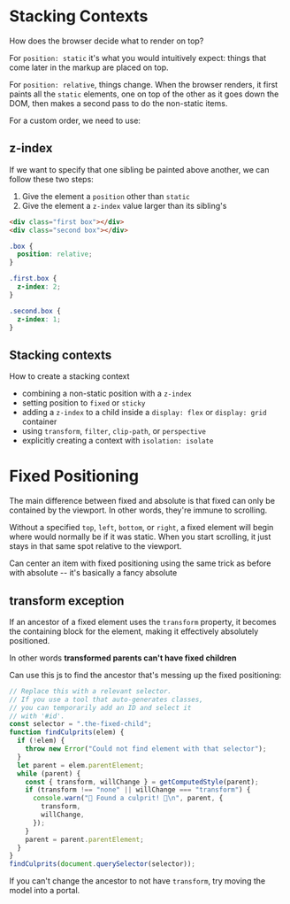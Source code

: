 # Stacking Contexts

How does the browser decide what to render on top?

For `position: static` it's what you would intuitively expect: things that come later in the markup are placed on top.

For `position: relative`, things change. When the browser renders, it first paints all the `static` elements, one on top of the other as it goes down the DOM, then makes a second pass to do the non-static items.

For a custom order, we need to use:

## z-index

If we want to specify that one sibling be painted above another, we can follow these two steps:

1. Give the element a `position` other than `static`
1. Give the element a `z-index` value larger than its sibling's

```html
<div class="first box"></div>
<div class="second box"></div>
```

```scss
.box {
  position: relative;
}

.first.box {
  z-index: 2;
}

.second.box {
  z-index: 1;
}
```

## Stacking contexts

How to create a stacking context

- combining a non-static position with a `z-index`
- setting position to `fixed` or `sticky`
- adding a `z-index` to a child inside a `display: flex` or `display: grid` container
- using `transform`, `filter`, `clip-path`, or `perspective`
- explicitly creating a context with `isolation: isolate`

# Fixed Positioning

The main difference between fixed and absolute is that fixed can only be contained by the viewport. In other words, they're immune to scrolling.

Without a specified `top`, `left`, `bottom`, or `right`, a fixed element will begin where would normally be if it was static. When you start scrolling, it just stays in that same spot relative to the viewport.

Can center an item with fixed positioning using the same trick as before with absolute -- it's basically a fancy absolute

## transform exception

If an ancestor of a fixed element uses the `transform` property, it becomes the containing block for the element, making it effectively absolutely positioned.

In other words **transformed parents can't have fixed children**

Can use this js to find the ancestor that's messing up the fixed positioning:

```javascript
// Replace this with a relevant selector.
// If you use a tool that auto-generates classes,
// you can temporarily add an ID and select it
// with '#id'.
const selector = ".the-fixed-child";
function findCulprits(elem) {
  if (!elem) {
    throw new Error("Could not find element with that selector");
  }
  let parent = elem.parentElement;
  while (parent) {
    const { transform, willChange } = getComputedStyle(parent);
    if (transform !== "none" || willChange === "transform") {
      console.warn("🚨 Found a culprit! 🚨\n", parent, {
        transform,
        willChange,
      });
    }
    parent = parent.parentElement;
  }
}
findCulprits(document.querySelector(selector));
```

If you can't change the ancestor to not have `transform`, try moving the model into a portal.
